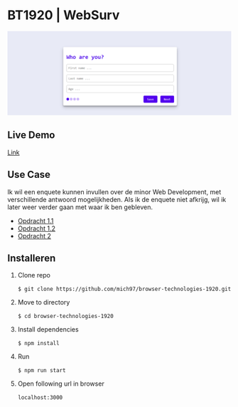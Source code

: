 # BT1920 | WebSurv
![Thumbnail](./course/thumbnail.png)

## Live Demo
[Link](https://bt-michel.herokuapp.com/)

## Use Case
Ik wil een enquete kunnen invullen over de minor Web Development, met verschillende antwoord mogelijkheden. Als ik de enquete niet afkrijg, wil ik later weer verder gaan met waar ik ben gebleven.
- [Opdracht 1.1](./course/Opdracht1.1.md)
- [Opdracht 1.2](./course/Opdracht1.2.md)
- [Opdracht 2](./course/Opdracht2.md)

## Installeren
1. Clone repo
    ```
    $ git clone https://github.com/mich97/browser-technologies-1920.git
    ```
2. Move to directory
    ```
    $ cd browser-technologies-1920
    ```
3. Install dependencies
    ```
    $ npm install
    ``` 
4. Run
    ```
    $ npm run start
    ```
5. Open following url in browser
    ```
   localhost:3000
   ```
